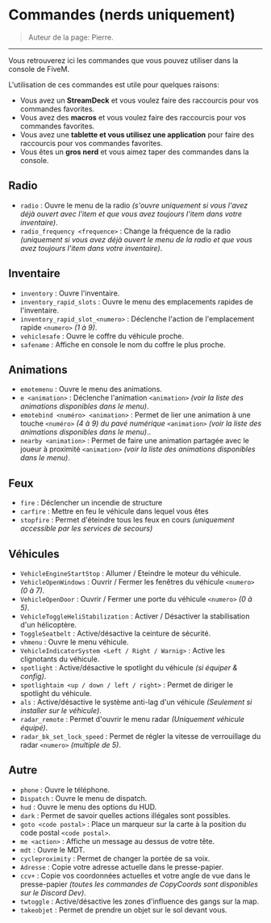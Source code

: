 # Commandes (nerds uniquement)

> Auteur de la page: Pierre.

---

Vous retrouverez ici les commandes que vous pouvez utiliser dans la console de FiveM.

L'utilisation de ces commandes est utile pour quelques raisons:
- Vous avez un **StreamDeck** et vous voulez faire des raccourcis pour vos commandes favorites.
- Vous avez des **macros** et vous voulez faire des raccourcis pour vos commandes favorites.
- Vous avez une **tablette et vous utilisez une application** pour faire des raccourcis pour vos commandes favorites.
- Vous êtes un **gros nerd** et vous aimez taper des commandes dans la console.

## Radio

- `radio` : Ouvre le menu de la radio *(s'ouvre uniquement si vous l'avez déjà ouvert avec l'item et que vous avez toujours l'item dans votre inventaire)*.
- `radio_frequency <frequence>` : Change la fréquence de la radio *(uniquement si vous avez déjà ouvert le menu de la radio et que vous avez toujours l'item dans votre inventaire)*.

## Inventaire

- `inventory` : Ouvre l'inventaire.
- `inventory_rapid_slots` : Ouvre le menu des emplacements rapides de l'inventaire.
- `inventory_rapid_slot_<numero>` : Déclenche l'action de l'emplacement rapide `<numero>` *(1 à 9)*.
- `vehiclesafe` : Ouvre le coffre du véhicule proche.
- `safename` : Affiche en console le nom du coffre le plus proche.

## Animations

- `emotemenu` : Ouvre le menu des animations.
- `e <animation>` : Déclenche l'animation `<animation>` *(voir la liste des animations disponibles dans le menu)*.
- `emotebind <numéro> <animation>` : Permet de lier une animation à une touche `<numéro>` *(4 à 9) du pavé numérique* `<animation>` *(voir la liste des animations disponibles dans le menu)*..
- `nearby <animation>` : Permet de faire une animation partagée avec le joueur à proximité `<animation>` *(voir la liste des animations disponibles dans le menu)*.

## Feux

- `fire` : Déclencher un incendie de structure
- `carfire` : Mettre en feu le véhicule dans lequel vous êtes
- `stopfire` : Permet d'éteindre tous les feux en cours *(uniquement accessible par les services de secours)*

## Véhicules

- `VehicleEngineStartStop` : Allumer / Eteindre le moteur du véhicule.
- `VehicleOpenWindows` : Ouvrir / Fermer les fenêtres du véhicule `<numero>` *(0 à 7)*.
- `VehicleOpenDoor` : Ouvrir / Fermer une porte du véhicule `<numero>` *(0 à 5)*.
- `VehicleToggleHeliStabilization` : Activer / Désactiver la stabilisation d'un hélicoptère.
- `ToggleSeatbelt` : Active/désactive la ceinture de sécurité.
- `vhmenu` : Ouvre le menu véhicule.
- `VehicleIndicatorSystem <Left / Right / Warnig>` : Active les clignotants du véhicule.
- `spotlight` : Active/désactive le spotlight du véhicule *(si équiper & config)*.
- `spotlightaim <up / down / left / right>` : Permet de diriger le spotlight du véhicule.
- `als` : Active/désactive le système anti-lag d'un véhicule *(Seulement si installer sur le véhicule)*.
- `radar_remote` : Permet d'ouvrir le menu radar *(Uniquement véhicule équipé)*.
- `radar_bk_set_lock_speed` : Permet de régler la vitesse de verrouillage du radar `<numero>` *(multiple de 5)*.

## Autre

- `phone` : Ouvre le téléphone.
- `Dispatch` : Ouvre le menu de dispatch.
- `hud` : Ouvre le menu des options du HUD.
- `dark` : Permet de savoir quelles actions illégales sont possibles.
- `goto <code postal>` : Place un marqueur sur la carte à la position du code postal `<code postal>`.
- `me <action>` : Affiche un message au dessus de votre tête.
- `mdt` : Ouvre le MDT.
- `cycleproximity` : Permet de changer la portée de sa voix.
- `Adresse` : Copie votre adresse actuelle dans le presse-papier.
- `ccv+` : Copie vos coordonnées actuelles et votre angle de vue dans le presse-papier *(toutes les commandes de CopyCoords sont disponibles sur le Discord Dev)*.
- `twtoggle` : Active/désactive les zones d'influence des gangs sur la map.
- `takeobjet` : Permet de prendre un objet sur le sol devant vous.
